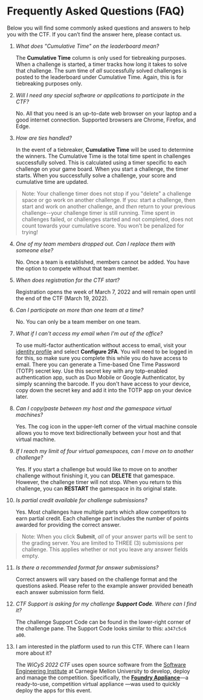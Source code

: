 # Frequently Asked Questions (FAQ)

Below you will find some commonly asked questions and answers to help you with the CTF. If you can’t find the answer here, please contact us.

1. _What does "Cumulative Time" on the leaderboard mean?_

    The **Cumulative Time** column is only used for tiebreaking purposes. When a challenge is started, a timer tracks how long it takes to solve that challenge. The sum time of _all_ successfully solved challenges is posted to the leaderboard under Cumulative Time. Again, this is for tiebreaking purposes only.

2. _Will I need any special software or applications to participate in the CTF?_
    
    No. All that you need is an up-to-date web browser on your laptop and a good internet connection. Supported browsers are Chrome, Firefox, and Edge.

3. _How are ties handled?_

    In the event of a tiebreaker, **Cumulative Time** will be used to determine the winners. The Cumulative Time is the total time spent in challenges successfully solved. This is calculated using a timer specific to each challenge on your game board. When you start a challenge, the timer starts. When you successfully solve a challenge, your score and cumulative time are updated. 
>Note: Your challenge timer does not stop if you "delete" a challenge space or go work on another challenge. If you: start a challenge, then start and work on another challenge, and _then_ return to your previous challenge--your challenge timer is still running. Time spent in challenges failed, or challenges started and not completed, does not count towards your cumulative score. You won't be penalized for trying!

4. _One of my team members dropped out. Can I replace them with someone else?_

    No. Once a team is established, members cannot be added. You have the option to compete without that team member.

5. _When does registration for the CTF start?_

    Registration opens the week of March 7, 2022 and will remain open until the end of the CTF (March 19, 2022).

6. _Can I participate on more than one team at a time?_

    No. You can only be a team member on one team.

7. _What if I can't access my email when I'm out of the office?_

    To use multi-factor authentication without access to email, visit your [identity profile](https://wictf.com/identity/ui/profile) and select **Configure 2FA**. You will need to be logged in for this, so make sure you complete this while you do have access to email. There you can generate a Time-based One Time Password (TOTP) secret key. Use this secret key with any totp-enabled authentication app, such as Duo Mobile or Google Authenticator, by simply scanning the barcode. If you don't have access to your device, copy down the secret key and add it into the TOTP app on your device later.

8. _Can I copy/paste between my host and the gamespace virtual machines?_

    Yes. The cog icon in the upper-left corner of the virtual machine console allows you to move text bidirectionally between your host and that virtual machine.

9. _If I reach my limit of four virtual gamespaces, can I move on to another challenge?_

    Yes. If you start a challenge but would like to move on to another challenge without finishing it, you can **DELETE** that gamespace. However, the challenge timer will not stop. When you return to this challenge, you can **RESTART** the gamespace in its original state.

10. _Is partial credit available for challenge submissions?_

    Yes. Most challenges have multiple parts which allow competitors to earn partial credit. Each challenge part includes the number of points awarded for providing the correct answer.
>Note: When you click **Submit**, _all_ of your answer parts will be sent to the grading server. You are limited to THREE (3) submissions per challenge. This applies whether or not you leave any answer fields empty.

11. _Is there a recommended format for answer submissions?_ 

    Correct answers will vary based on the challenge format and the questions asked. Please refer to the example answer provided beneath each answer submission form field.

12. _CTF Support is asking for my challenge **Support Code**. Where can I find it?_ 

    The challenge Support Code can be found in the lower-right corner of the challenge pane. The Support Code looks similar to this: `a347c5c6 a00`.

13. I am interested in the platform used to run this CTF. Where can I learn more about it?

    The _WiCyS 2022 CTF_ uses open source software from the [Software Engineering Institute](https://sei.cmu.edu) at Carnegie Mellon University to develop, deploy and manage the competition.  Specifically, the [**Foundry Appliance**](https://github.com/cmu-sei/foundry-appliance)&mdash;a ready-to-use, competition virtual appliance &mdash;was used to quickly deploy the apps for this event.